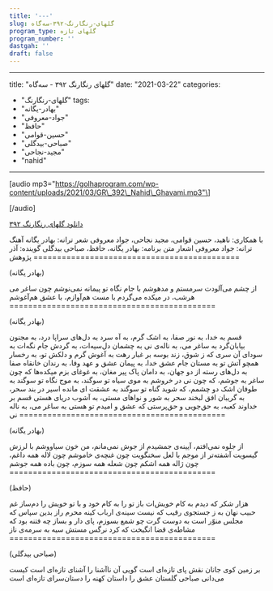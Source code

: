 ```yaml
---
title: '---'
slug: گلهای-رنگارنگ-۳۹۲-سه‌گاه
program_type: گلهای تازه
program_number: ''
dastgah: ''
draft: false
---
```


---
title: "گلهای رنگارنگ ۳۹۲ - سه‌گاه"
date: "2021-03-22"
categories: 
  - "گلهای-رنگارنگ"
tags: 
  - "بهادر-یگانه"
  - "جواد-معروفی"
  - "حافظ"
  - "حسین-قوامی"
  - "صباحی-بیدگلی"
  - "مجید-نجاحی"
  - "nahid"
---

\[audio mp3="https://golhaprogram.com/wp-content/uploads/2021/03/GR\_392\_Nahid\_Ghavami.mp3"\]

\[/audio\]

[دانلود گلهای رنگارنگ ۳۹۲](https://golhaprogram.com/wp-content/uploads/2021/03/GR_392_Nahid_Ghavami.mp3)

با همکاری: ناهید، حسین قوامی، مجید نجاحی، جواد معروفی شعر ترانه: بهادر یگانه آهنگ ترانه: جواد معروفی اشعار متن برنامه: بهادر یگانه، حافظ، صباحی بیدگلی گوینده: آذر پژوهش ============================================

(بهادر یگانه)

از چشم می‌آلودت سرمستم و مدهوشم با جام نگاه تو پیمانه نمی‌نوشم چون ساغر می هرشب، در میکده می‌گردم با مست هم‌آوازم، با عشق هم‌آغوشم ============================================

(بهادر یگانه)

قسم به خدا، به نور صفا، به اشک گرم، به آه سرد به دل‌های سراپا درد، به مجنون بیابان‌گرد به ساغر می، به ناله‌ی نی به چشمان دل‌سیه‌ات، به گردش جام نگه‌ات به سودای آن سری که ز شوق، زند بوسه بر غبار رهت به آغوش گرم و دلکش تو، به رخسار همچو آتش تو به مستان جام عشق خدا، به پیمان عشق و عهد وفا، به رندان خانقاه صفا به دل‌های رسته از دو جهان، به دامان پاک پیر مغان، به غوغای بزم میکده‌ها که چون ساغر به جوشم، که چون نی در خروشم به موی سیاه تو سوگند، به موج نگاه تو سوگند به طوفان اشک دو چشمم، که شوید گناه تو سوگند به عشقت ای مانده اسیر در بند سحر، به گریبان افق لبخند سحر به شور و نواهای مستی، به آشوب دریای هستی قسم بر خداوند کعبه، به حق‌جویی و حق‌پرستی که عشق و امیدم تو هستی به ساغر می، به ناله نی ============================================

(بهادر یگانه)

از جلوه نمی‌افتم، آیینه‌ی جمشیدم از جوش نمی‌مانم، من خون سیاووشم با لرزش گیسویت آشفته‌تر از موجم با لعل سخنگویت چون غنچه‌ی خاموشم چون لاله همه داغم، چون ژاله همه اشکم چون شعله همه سوزم، چون باده همه جوشم ============================================

(حافظ)

هزار شکر که دیدم به کام خویش‌ات باز تو را به كام خود و با تو خویش را دم‌ساز غم حبیب نهان به ز جستجوی رقیب که نیست سینه‌ی ارباب کینه محرم راز بدین سپاس که مجلس منوّر است به دوست گرت چو شمع بسوزم، پای دار و بساز چه فتنه بود که مشاطه‌ی قضا انگیخت که کرد نرگس مستش سیه به سرمه‌ی ناز ============================================

(صباحی بیدگلی)

بر زمین کوی جانان نقش پای تازه‌ای است گویی آن ناآشنا را آشنای تازه‌ای است کیست می‌دانی صباحی گلستان عشق را داستان کهنه را دستان‌سرای تازه‌ای است
